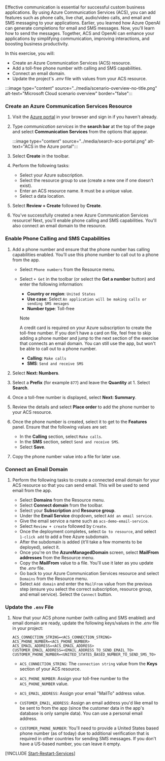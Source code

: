 <!-- markdownlint-disable MD041 -->

Effective communication is essential for successful custom business applications. By using Azure Communication Services (ACS), you can add features such as phone calls, live chat, audio/video calls, and email and SMS messaging to your applications. Earlier, you learned how Azure OpenAI can generate completions for email and SMS messages. Now, you'll learn how to send the messages. Together, ACS and OpenAI can enhance your applications by simplifying communication, improving interactions, and boosting business productivity.

In this exercise, you will:

 - Create an Azure Communication Services (ACS) resource.
 - Add a toll-free phone number with calling and SMS capabilities.
 - Connect an email domain.
 - Update the project's *.env* file with values from your ACS resource.

:::image type="content" source="../media/scenario-overview-no-title.png" alt-text="Microsoft Cloud scenario overview" border="false":::

### Create an Azure Communication Services Resource

1. Visit the [Azure portal](https://portal.azure.com) in your browser and sign in if you haven't already.

1. Type *communication services* in the **search bar** at the top of the page and select **Communication Services** from the options that appear.

    :::image type="content" source="../media/search-acs-portal.png" alt-text="ACS in the Azure portal":::

1. Select **Create** in the toolbar.

1. Perform the following tasks:
    - Select your Azure subscription.
    - Select the resource group to use (create a new one if one doesn't exist).
    - Enter an ACS resource name. It must be a unique value.
    - Select a data location.

1. Select **Review + Create** followed by **Create**.

1. You've successfully created a new Azure Communication Services resource! Next, you'll  enable phone calling and SMS capabilities. You'll also connect an email domain to the resource.

### Enable Phone Calling and SMS Capabilities

1. Add a phone number and ensure that the phone number has calling capabilities enabled. You'll use this phone number to call out to a phone from the app. 

    - Select `Phone numbers` from the Resource menu.
    - Select `+ Get` in the toolbar (or select the **Get a number** button) and enter the following information:
        - **Country or region**: `United States`
        - **Use case**: Select `An application will be making calls or sending SMS mesages`
        - **Number type**: Toll-free

        > [!NOTE]
        > A credit card is required on your Azure subscription to create the toll-free number. If you don't have a card on file, feel free to skip adding a phone number and jump to the next section of the exercise that connects an email domain. You can still use the app, but won't be able to call out to a phone number.

        - **Calling**: `Make calls`
        - **SMS**: `Send and receive SMS`

1. Select **Next: Numbers**.

1. Select a **Prefix** (for example `877`) and leave the **Quantity** at 1. Select **Search**.

1. Once a toll-free number is displayed, select **Next: Summary**.

1. Review the details and select **Place order** to add the phone number to your ACS resource.

1. Once the phone number is created, select it to get to the **Features** panel.  Ensure that the following values are set:

    - In the **Calling** section, select `Make calls`.
    - In the **SMS** section, select `Send and receive SMS`.
    - Select **Save**.

1. Copy the phone number value into a file for later use.

### Connect an Email Domain

1. Perform the following tasks to create a connected email domain for your ACS resource so that you can send email. This will be used to send email from the app.

    - Select **Domains** from the Resource menu.
    - Select **Connect domain** from the toolbar.
    - Select your **Subscription** and **Resource group**. 
    - Under the **Email Service** dropdown, select `Add an email service`.
    - Give the email service a name such as `acs-demo-email-service`.
    - Select `Review + create` followed by `Create`.
    - Once the deployment completes, select `Go to resource`, and select `1-click add` to add a free Azure subdomain.
    - After the subdomain is added (it'll take a few moments to be deployed), select it.
    - Once you're on the **AzureManagedDomain** screen, select **MailFrom addresses** from the Resource menu. 
    - Copy the **MailFrom** value to a file. You'll use it later as you update the *.env* file.
    - Go back to your Azure Communication Services resource and select `Domains` from the Resource menu.
    - Select `Add domain` and enter the `MailFrom` value from the previous step (ensure you select the correct subscription, resource group, and email service). Select the `Connect` button.

### Update the `.env` File

1. Now that your ACS phone number (with calling and SMS enabled) and email domain are ready, update the following keys/values in the *.env* file in your project:

    ```
    ACS_CONNECTION_STRING=<ACS_CONNECTION_STRING>
    ACS_PHONE_NUMBER=<ACS_PHONE_NUMBER>
    ACS_EMAIL_ADDRESS=<ACS_EMAIL_ADDRESS>
    CUSTOMER_EMAIL_ADDRESS=<EMAIL_ADDRESS_TO_SEND_EMAIL_TO>
    CUSTOMER_PHONE_NUMBER=<UNITED_STATES_BASED_NUMBER_TO_SEND_SMS_TO>
    ```

    - `ACS_CONNECTION_STRING`: The `connection string` value from the **Keys** section of your ACS resource.

    - `ACS_PHONE_NUMBER`: Assign your toll-free number to the `ACS_PHONE_NUMBER` value.

    - `ACS_EMAIL_ADDRESS`: Assign your email "MailTo" address value.

    - `CUSTOMER_EMAIL_ADDRESS`: Assign an email address you'd like email to be sent to from the app (since the customer data in the app's database is only sample data). You can use a personal email address.

    - `CUSTOMER_PHONE_NUMBER`: You'll need to provide a United States based phone number (as of today) due to additional verification that is required in other countries for sending SMS messages. If you don't have a US-based number, you can leave it empty. 

<a id="start-app-services"></a>
[!INCLUDE [Start-Restart-Services](./Start-Restart-Services.md)]
    
